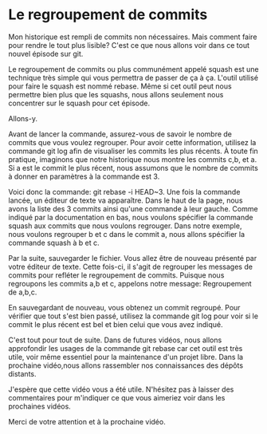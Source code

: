 # Le regroupement de commits

Mon historique est rempli de commits non nécessaires. Mais comment faire pour
rendre le tout plus lisible? C'est ce que nous allons voir dans ce tout nouvel
épisode sur git.

Le regroupement de commits ou plus communément appelé squash est une technique
très simple qui vous permettra de passer de ça à ça. L'outil utilisé pour faire
le squash est nommé rebase. Même si cet outil peut nous permettre bien plus que
les squashs, nous allons seulement nous concentrer sur le squash pour cet épisode.

Allons-y.

Avant de lancer la commande, assurez-vous de savoir le nombre de commits que vous
voulez regrouper. Pour avoir cette information, utilisez la commande git log afin
de visualiser les commits les plus récents. À toute fin pratique, imaginons que notre historique nous montre
les commits c,b, et a. Si a est le commit le plus récent, nous assumons que
le nombre de commits à donner en paramètres à la commande est 3.

Voici donc la commande: git rebase -i HEAD~3. Une fois la commande lancée, un éditeur de texte
va apparaître. Dans le haut de la page, nous avons la liste des 3 commits
ainsi qu'une commande à leur gauche. Comme indiqué par la documentation en bas,
nous voulons spécifier la commande squash aux commits que nous voulons regrouger.
Dans notre exemple, nous voulons regrouper b et c dans le commit a, nous allons
spécifier la commande squash à b et c.

Par la suite, sauvegarder le fichier. Vous allez être de nouveau présenté par
votre éditeur de texte. Cette fois-ci, il s'agit de regrouper les messages de
commits pour refléter le regroupement de commits. Puisque nous regroupons les
commits a,b et c, appelons notre message: Regroupement de a,b,c.

En sauvegardant de nouveau, vous obtenez un commit regroupé. Pour vérifier que
tout s'est bien passé, utilisez la commande git log pour voir si le commit le plus
récent est bel et bien celui que vous avez indiqué.

C'est tout pour tout de suite. Dans de futures vidéos, nous allons approfondir les
usages de la commande git rebase car cet outil est très utile, voir même essentiel
pour la maintenance d'un projet libre. Dans la prochaine vidéo,nous allons rassembler nos connaissances des dépôts distants.

J'espère que cette vidéo vous a été utile. N'hésitez pas à laisser des commentaires
pour m'indiquer ce que vous aimeriez voir dans les prochaines vidéos.

Merci de votre attention et à la prochaine vidéo.
